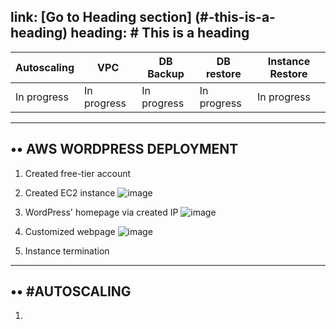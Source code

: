 link: [Go to Heading section] (#-this-is-a-heading)
heading: # This is a heading
-------
|Autoscaling|VPC|DB Backup|DB restore|Instance Restore|
| --------- | --- | ----- | ------- | ------- |
| In progress | In progress | In progress | In progress | In progress |

--------
•• AWS WORDPRESS DEPLOYMENT
-------------
1. Created free-tier account
2. Created EC2 instance
![image](https://user-images.githubusercontent.com/61839115/139860296-7a0671a5-7de1-4b33-9ff0-e4f1f7ccb3b2.png)

3. WordPress' homepage via created IP
![image](https://user-images.githubusercontent.com/61839115/139860479-b08f7839-9a35-4825-97b5-d13afd3df424.png)

4. Customized webpage
![image](https://user-images.githubusercontent.com/61839115/139860577-8df0ed1e-b835-41e6-b370-a39481c38d37.png)

5. Instance termination
-----------------------
•• #AUTOSCALING
--------------------
1. 
